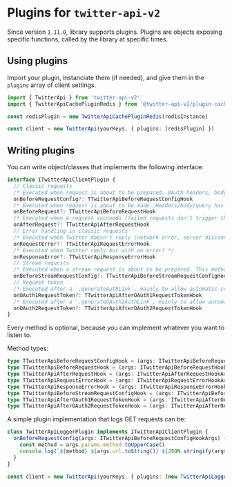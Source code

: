 # Plugins for `twitter-api-v2`

Since version `1.11.0`, library supports plugins.
Plugins are objects exposing specific functions, called by the library at specific times.

## Using plugins

Import your plugin, instanciate them (if needed), and give them in the `plugins` array of client settings.

```ts
import { TwitterApi } from 'twitter-api-v2'
import { TwitterApiCachePluginRedis } from '@twitter-api-v2/plugin-cache-redis'

const redisPlugin = new TwitterApiCachePluginRedis(redisInstance)

const client = new TwitterApi(yourKeys, { plugins: [redisPlugin] })
```

## Writing plugins

You can write object/classes that implements the following interface:
```ts
interface ITwitterApiClientPlugin {
  // Classic requests
  /* Executed when request is about to be prepared. OAuth headers, body, query normalization hasn't been done yet. */
  onBeforeRequestConfig?: TTwitterApiBeforeRequestConfigHook
  /* Executed when request is about to be made. Headers/body/query has been prepared, and HTTP options has been initialized. */
  onBeforeRequest?: TTwitterApiBeforeRequestHook
  /* Executed when a request succeeds (failed requests don't trigger this hook). */
  onAfterRequest?: TTwitterApiAfterRequestHook
  // Error handling in classic requests
  /* Executed when Twitter doesn't reply (network error, server disconnect). */
  onRequestError?: TTwitterApiRequestErrorHook
  /* Executed when Twitter reply but with an error? */
  onResponseError?: TTwitterApiResponseErrorHook
  // Stream requests
  /* Executed when a stream request is about to be prepared. This method **can't** return a `Promise`. */
  onBeforeStreamRequestConfig?: TTwitterApiBeforeStreamRequestConfigHook
  // Request token
  /* Executed after a `.generateAuthLink`, mainly to allow automatic collect of `oauth_token`/`oauth_token_secret` couples.  */
  onOAuth1RequestToken?: TTwitterApiAfterOAuth1RequestTokenHook
  /* Executed after a `.generateOAuth2AuthLink`, mainly to allow automatic collect of `state`/`codeVerifier` couples.  */
  onOAuth2RequestToken?: TTwitterApiAfterOAuth2RequestTokenHook
}
```

Every method is optional, because you can implement whatever you want to listen to.

Method types:
```ts
type TTwitterApiBeforeRequestConfigHook = (args: ITwitterApiBeforeRequestConfigHookArgs) => PromiseOrType<TwitterResponse<any> | void>
type TTwitterApiBeforeRequestHook = (args: ITwitterApiBeforeRequestHookArgs) => void | Promise<void>
type TTwitterApiAfterRequestHook = (args: ITwitterApiAfterRequestHookArgs) => void | Promise<void>
type TTwitterApiRequestErrorHook = (args: ITwitterApiRequestErrorHookArgs) => void | Promise<void>
type TTwitterApiResponseErrorHook = (args: ITwitterApiResponseErrorHookArgs) => void | Promise<void>
type TTwitterApiBeforeStreamRequestConfigHook = (args: ITwitterApiBeforeRequestConfigHookArgs) => void
type TTwitterApiAfterOAuth1RequestTokenHook = (args: ITwitterApiAfterOAuth1RequestTokenHookArgs) => void | Promise<void>
type TTwitterApiAfterOAuth2RequestTokenHook = (args: ITwitterApiAfterOAuth2RequestTokenHookArgs) => void | Promise<void>
```

A simple plugin implementation that logs GET requests can be:

```ts
class TwitterApiLoggerPlugin implements ITwitterApiClientPlugin {
  onBeforeRequestConfig(args: ITwitterApiBeforeRequestConfigHookArgs) {
    const method = args.params.method.toUpperCase()
    console.log(`${method} ${args.url.toString()} ${JSON.stringify(args.params.query)}`)
  }
}

const client = new TwitterApi(yourKeys, { plugins: [new TwitterApiLoggerPlugin()] })
```
